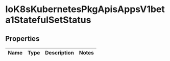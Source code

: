 
# IoK8sKubernetesPkgApisAppsV1beta1StatefulSetStatus

## Properties
Name | Type | Description | Notes
------------ | ------------- | ------------- | -------------



